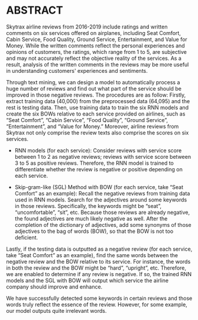 # ABSTRACT

Skytrax airline reviews from 2016-2019 include ratings and written comments on six services offered on airplanes, including Seat Comfort, Cabin Service, Food Quality, Ground Service, Entertainment, and Value for Money. While the written comments reflect the personal experiences and opinions of customers, the ratings, which range from 1 to 5, are subjective and may not accurately reflect the objective reality of the services. As a result, analysis of the written comments in the reviews may be more useful in understanding customers' experiences and sentiments.

Through text mining, we can design a model to automatically process a huge number of reviews and find out what part of the service should be improved in those negative reviews. The procedures are as follow:
Firstly, extract training data (40,000) from the preprocessed data (64,095) and the rest is testing data. Then, use training data to train the six RNN models and create the six BOWs relative to each service provided on airlines, such as “Seat Comfort”, “Cabin Service”, “Food Quality”,
“Ground Service”, “Entertainment”, and “Value for Money.” Moreover, airline reviews from Skytrax not only comprise the review texts also comprise the scores on six services.

- RNN models (for each service): Consider reviews with service score between 1 to 2 as negative reviews; reviews with service score between 3 to 5 as positive reviews. Therefore, the RNN model is trained to differentiate whether the review is negative or positive depending on each service.

- Skip-gram-like (SGL) Method with BOW (for each service, take “Seat Comfort” as an example): Recall the negative reviews from training data used in RNN models. Search for the adjectives around some keywords in those reviews. Specifically, the keywords might be “seat”, “uncomfortable”, “sit”, etc. Because those reviews are already negative, the found adjectives are much likely negative as well. After the completion of the dictionary of adjectives, add some synonyms of those adjectives to the bag of words (BOW), so that the BOW is not too deficient.

Lastly, if the testing data is outputted as a negative review (for each service, take “Seat Comfort” as an example), find the same words between the negative review and the BOW relative to its service. For instance, the words in both the review and the BOW might be “hard”, “upright”, etc. Therefore, we are enabled to determine if any review is negative. If so, the trained RNN models and the SGL with BOW will output which service the airline company should improve and enhance.

We have successfully detected some keywords in certain reviews and those words truly reflect the essence of the review. However, for some example, our model outputs quite irrelevant words.